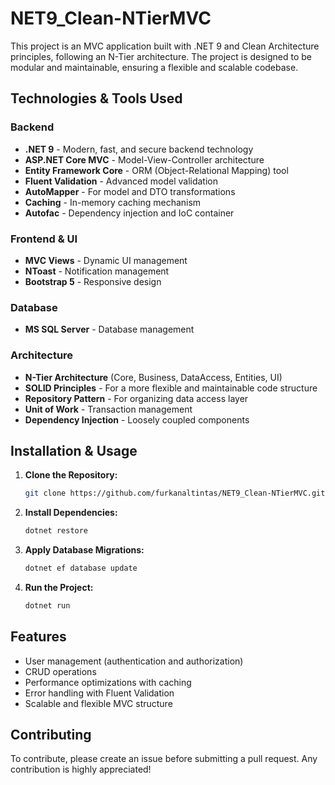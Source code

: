 # NET9_Clean-NTierMVC
This project is an MVC application built with .NET 9 and Clean Architecture principles, following an N-Tier architecture. The project is designed to be modular and maintainable, ensuring a flexible and scalable codebase.

## Technologies & Tools Used

### Backend
- **.NET 9** - Modern, fast, and secure backend technology  
- **ASP.NET Core MVC** - Model-View-Controller architecture  
- **Entity Framework Core** - ORM (Object-Relational Mapping) tool  
- **Fluent Validation** - Advanced model validation  
- **AutoMapper** - For model and DTO transformations  
- **Caching** - In-memory caching mechanism  
- **Autofac** - Dependency injection and IoC container  

### Frontend & UI
- **MVC Views** - Dynamic UI management
- **NToast** - Notification management
- **Bootstrap 5** - Responsive design

### Database
- **MS SQL Server** - Database management

### Architecture
- **N-Tier Architecture** (Core, Business, DataAccess, Entities, UI)
- **SOLID Principles** - For a more flexible and maintainable code structure
- **Repository Pattern** - For organizing data access layer
- **Unit of Work** - Transaction management
- **Dependency Injection** - Loosely coupled components

## Installation & Usage

1. **Clone the Repository:**
   ```sh
   git clone https://github.com/furkanaltintas/NET9_Clean-NTierMVC.git
   ```
2. **Install Dependencies:**
   ```sh
   dotnet restore
   ```
3. **Apply Database Migrations:**
   ```sh
   dotnet ef database update
   ```
4. **Run the Project:**
   ```sh
   dotnet run
   ```

## Features
- User management (authentication and authorization)
- CRUD operations
- Performance optimizations with caching
- Error handling with Fluent Validation
- Scalable and flexible MVC structure

## Contributing
To contribute, please create an issue before submitting a pull request. Any contribution is highly appreciated!
